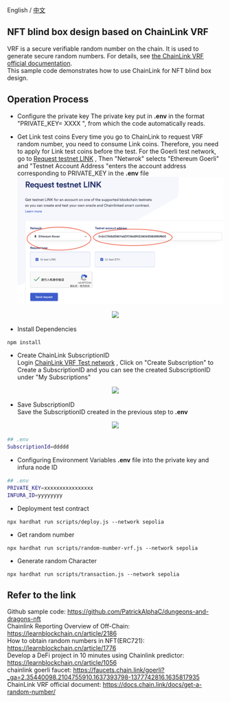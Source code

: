 English / [中文](https://github.com/Dapp-Learning-DAO/Dapp-Learning/blob/main/basic/15-nft-blindbox-chainlink-vrf/README-CN.md)
## NFT blind box design based on ChainLink VRF
VRF is a secure verifiable random number on the chain. It is used to generate secure random numbers. For details, see [the ChainLink VRF official documentation](https://docs.chain.link/docs/get-a-random-number).  
This sample code demonstrates how to use ChainLink for NFT blind box design. 

## Operation Process  
- Configure the private key
The private key put in **.env** in the format "PRIVATE_KEY= XXXX ", from which the code automatically reads.

- Get Link test coins 
Every time you go to ChainLink to request VRF random number, you need to consume Link coins. Therefore, you need to apply for Link test coins before the test. For the Goerli test network, go to [Request testnet LINK](https://faucets.chain.link/goerli?_ga=2.35440098.2104755910.1637393798-1377742816.1635817935) , Then "Netwrok" selects "Ethereum Goerli" and "Testnet Account Address "enters the account address corresponding to PRIVATE_KEY in the **.env** file
![](./images/chainlink.png)
<center><img src="https://github.com/Dapp-Learning-DAO/Dapp-Learning-Arsenal/blob/main/images/basic/15-nft-blindbox-chainlink-vrf/chainlink.png?raw=true" /></center>

- Install Dependencies
```
npm install 
```

- Create ChainLink SubscriptionID  
Login [ChainLink VRF Test network](https://vrf.chain.link/?_ga=2.225785050.1950508783.1645630272-1230768383.1643005305) , Click on "Create Subscription" to Create a SubscriptionID and you can see the created SubscriptionID under "My Subscriptions"
<center><img src="https://github.com/Dapp-Learning-DAO/Dapp-Learning-Arsenal/blob/main/images/basic/14-chainlink-price-feed/ChainLinkVRF.png?raw=true" /></center> 


- Save SubscriptionID  
Save the SubscriptionID created in the previous step to **.env** 
<center><img src="https://github.com/Dapp-Learning-DAO/Dapp-Learning-Arsenal/blob/main/images/basic/14-chainlink-price-feed/SubscriptionID.png?raw=true" /></center>

```sh
## .env
SubscriptionId=ddddd
```

- Configuring Environment Variables 
**.env** file into the private key and infura node ID 

```sh
## .env
PRIVATE_KEY=xxxxxxxxxxxxxxxx
INFURA_ID=yyyyyyyy
```

- Deployment test contract
```
npx hardhat run scripts/deploy.js --network sepolia
```

- Get random number 
```
npx hardhat run scripts/random-number-vrf.js --network sepolia
```

- Generate random Character  
```
npx hardhat run scripts/transaction.js --network sepolia
``` 

## Refer to the link
Github sample code:  https://github.com/PatrickAlphaC/dungeons-and-dragons-nft  
Chainlink Reporting Overview of Off-Chain: https://learnblockchain.cn/article/2186  
How to obtain random numbers in NFT(ERC721): https://learnblockchain.cn/article/1776  
Develop a DeFi project in 10 minutes using Chainlink predictor: https://learnblockchain.cn/article/1056  
chainlink goerli faucet: https://faucets.chain.link/goerli?_ga=2.35440098.2104755910.1637393798-1377742816.1635817935  
ChainLink VRF official document: https://docs.chain.link/docs/get-a-random-number/  